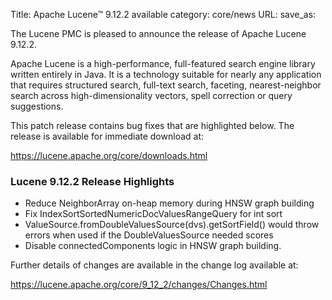 Title: Apache Lucene™ 9.12.2 available
category: core/news
URL:
save_as:

The Lucene PMC is pleased to announce the release of Apache Lucene 9.12.2.

Apache Lucene is a high-performance, full-featured search engine library written entirely in Java. It is a technology suitable for nearly any application that requires structured search, full-text search, faceting, nearest-neighbor search across high-dimensionality vectors, spell correction or query suggestions.

This patch release contains bug fixes that are highlighted below. The release is available for immediate download at:

<https://lucene.apache.org/core/downloads.html>

### Lucene 9.12.2 Release Highlights

 * Reduce NeighborArray on-heap memory during HNSW graph building
 * Fix IndexSortSortedNumericDocValuesRangeQuery for int sort
 * ValueSource.fromDoubleValuesSource(dvs).getSortField() would throw errors when used if the DoubleValuesSource needed scores
 * Disable connectedComponents logic in HNSW graph building.

Further details of changes are available in the change log available at:

<https://lucene.apache.org/core/9_12_2/changes/Changes.html>
